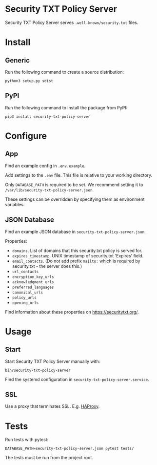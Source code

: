 # Security TXT Policy Server

Security TXT Policy Server serves `.well-known/security.txt` files.

# Install

## Generic

Run the following command to create a source distribution:

```
python3 setup.py sdist
```

## PyPI

Run the following command to install the package from PyPI:

```
pip3 install security-txt-policy-server
```

# Configure

## App

Find an example config in `.env.example`.

Add settings to the `.env` file. This file is relative to your working directory.

Only `DATABASE_PATH` is required to be set. We recommend setting it to `/var/lib/security-txt-policy-server.json`.

These settings can be overridden by specifying them as environment variables.

## JSON Database

Find an example JSON database in `security-txt-policy-server.json`.

Properties:

* `domains`. List of domains that this security.txt policy is served for.
* `expires_timestamp`. UNIX timestamp of security.txt 'Expires' field.
* `email_contacts`. (Do not add prefix `mailto:` which is required by security.txt - the server does this.)
* `url_contacts`
* `encryption_key_urls`
* `acknowledgment_urls`
* `preferred_languages`
* `canonical_urls`
* `policy_urls`
* `opening_urls`

Find information about these properties on https://securitytxt.org/.

# Usage

## Start

Start Security TXT Policy Server manually with:

```
bin/security-txt-policy-server
```

Find the systemd configuration in `security-txt-policy-server.service`.

## SSL

Use a proxy that terminates SSL. E.g. [HAProxy](http://www.haproxy.org/).

# Tests

Run tests with pytest:

```
DATABASE_PATH=security-txt-policy-server.json pytest tests/
```

The tests must be run from the project root.

